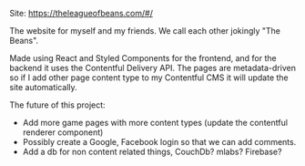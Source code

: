 Site: https://theleagueofbeans.com/#/

The website for myself and my friends. We call each other jokingly "The Beans".

Made using React and Styled Components for the frontend, and for the backend it uses the Contentful Delivery API. The pages are metadata-driven so if I add other page content type to my Contentful CMS it will update the site automatically.

The future of this project:
* Add more game pages with more content types (update the contentful renderer component)
* Possibly create a Google, Facebook login so that we can add comments.
* Add a db for non content related things, CouchDb? mlabs? Firebase?
